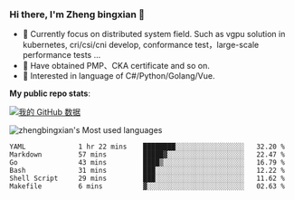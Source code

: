 ### Hi there, I'm Zheng bingxian  👋

* 📖  Currently focus on distributed system field. Such as vgpu solution in kubernetes, cri/csi/cni develop, conformance test，large-scale performance tests ...
* 🌱  Have obtained PMP、CKA certificate and so on.
* 👯  Interested in language of C#/Python/Golang/Vue.

**My public repo stats**:

[![我的 GitHub 数据](https://github-readme-stats.vercel.app/api?username=zhengbingxian&theme=merko)]()

![zhengbingxian's Most used languages](https://github-readme-stats.vercel.app/api/top-langs/?username=zhengbingxian&layout=compact&hide_border=true&langs_count=10)

<!--START_SECTION:waka-->

```text
YAML             1 hr 22 mins    ████████░░░░░░░░░░░░░░░░░   32.20 %
Markdown         57 mins         █████▓░░░░░░░░░░░░░░░░░░░   22.47 %
Go               43 mins         ████▒░░░░░░░░░░░░░░░░░░░░   16.79 %
Bash             31 mins         ███░░░░░░░░░░░░░░░░░░░░░░   12.22 %
Shell Script     29 mins         ███░░░░░░░░░░░░░░░░░░░░░░   11.62 %
Makefile         6 mins          ▓░░░░░░░░░░░░░░░░░░░░░░░░   02.63 %
```

<!--END_SECTION:waka-->
